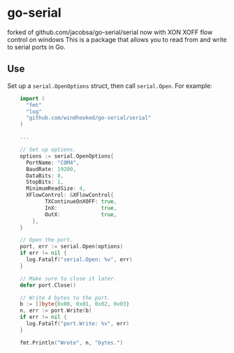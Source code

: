go-serial
=========

forked of github.com/jacobsa/go-serial/serial now with XON XOFF flow control on windows
This is a package that allows you to read from and write to serial ports in Go.


Use
---

Set up a `serial.OpenOptions` struct, then call `serial.Open`. For example:

````go
    import (
      "fmt"
      "log"
      "github.com/windhooked/go-serial/serial"
    )

    ...

    // Set up options.
    options := serial.OpenOptions{
      PortName: "COM4",
      BaudRate: 19200,
      DataBits: 8,
      StopBits: 1,
      MinimumReadSize: 4,
      XFlowControl: &XFlowControl{
			TXContinueOnXOFF: true,
			InX:              true,
			OutX:             true,
		},
    }

    // Open the port.
    port, err := serial.Open(options)
    if err != nil {
      log.Fatalf("serial.Open: %v", err)
    }

    // Make sure to close it later.
    defer port.Close()

    // Write 4 bytes to the port.
    b := []byte{0x00, 0x01, 0x02, 0x03}
    n, err := port.Write(b)
    if err != nil {
      log.Fatalf("port.Write: %v", err)
    }

    fmt.Println("Wrote", n, "bytes.")
````